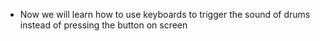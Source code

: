 * Now we will learn how to use keyboards to trigger the sound of drums instead of pressing the button on screen
